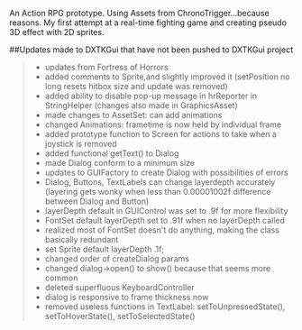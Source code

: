 An Action RPG prototype. Using Assets from ChronoTrigger...because reasons.
My first attempt at a real-time fighting game and creating pseudo 3D effect with 2D sprites.


##Updates made to DXTKGui that have not been pushed to DXTKGui project
>- updates from Fortress of Horrors
>- added comments to Sprite,and slightly improved it (setPosition no long resets hitbox size and update was removed)
>- added ability to disable pop-up message in hrReporter in StringHelper (changes also made in GraphicsAsset)
>- made changes to AssetSet: can add animations
>- changed Animations: frametime is now held by individual frame
>- added prototype function to Screen for actions to take when a joystick is removed
>- added functional getText() to Dialog
>- made Dialog conform to a minimum size
>- updates to GUIFactory to create Dialog with possibilities of errors
>- Dialog, Buttons, TextLabels can change layerdepth accurately
	(layering gets wonky when less than 0.00001002f difference between Dialog and Button)
>- layerDepth default in GUIControl was set to .9f for more flexibility
>- FontSet default layerDepth set to .91f when no layerDepth called
>- realized most of FontSet doesn't do anything, making the class basically redundant
>- set Sprite default layerDepth .1f;
>- changed order of createDialog params
>- changed dialog->open() to show() because that seems more common
>- deleted superfluous KeyboardController
>- dialog is responsive to frame thickness now
>- removed useless functions in TextLabel: setToUnpressedState(), setToHoverState(), setToSelectedState()